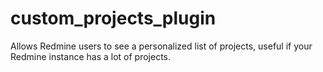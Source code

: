 # custom_projects_plugin
Allows Redmine users to see a personalized list of projects, useful if your Redmine instance has a lot of projects.
